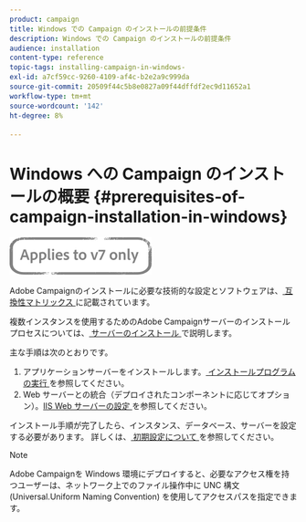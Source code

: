 ```yaml
---
product: campaign
title: Windows での Campaign のインストールの前提条件
description: Windows での Campaign のインストールの前提条件
audience: installation
content-type: reference
topic-tags: installing-campaign-in-windows-
exl-id: a7cf59cc-9260-4109-af4c-b2e2a9c999da
source-git-commit: 20509f44c5b8e0827a09f44dffdf2ec9d11652a1
workflow-type: tm+mt
source-wordcount: '142'
ht-degree: 8%

---
```


# Windows への Campaign のインストールの概要 {#prerequisites-of-campaign-installation-in-windows}

![](../../assets/v7-only.svg)

Adobe Campaignのインストールに必要な技術的な設定とソフトウェアは、[ 互換性マトリックス ](../../rn/using/compatibility-matrix.md) に記載されています。

複数インスタンスを使用するためのAdobe Campaignサーバーのインストールプロセスについては、[ サーバーのインストール ](../../installation/using/installing-the-server.md) で説明します。

主な手順は次のとおりです。

1. アプリケーションサーバーをインストールします。[ インストールプログラムの実行 ](../../installation/using/installing-the-server.md#executing-the-installation-program) を参照してください。
1. Web サーバーとの統合（デプロイされたコンポーネントに応じてオプション）。[IIS Web サーバーの設定 ](../../installation/using/integration-into-a-web-server-for-windows.md#configuring-the-iis-web-server) を参照してください。

インストール手順が完了したら、インスタンス、データベース、サーバーを設定する必要があります。 詳しくは、[ 初期設定について ](../../installation/using/about-initial-configuration.md) を参照してください。

>[!NOTE]
>
>Adobe Campaignを Windows 環境にデプロイすると、必要なアクセス権を持つユーザーは、ネットワーク上でのファイル操作中に UNC 構文 (Universal.Uniform Naming Convention) を使用してアクセスパスを指定できます。
